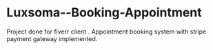 # Luxsoma--Booking-Appointment
Project done for fiverr client . Appointment booking system with stripe payment gateway implemented.
